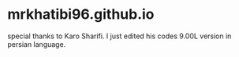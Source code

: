 # mrkhatibi96.github.io
special thanks to Karo Sharifi.
I just edited his codes 9.00L version in persian language.
